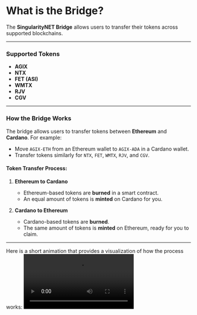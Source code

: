 # What is the Bridge?

The **SingularityNET Bridge** allows users to transfer their tokens across supported blockchains.

---

### Supported Tokens
- **AGIX**  
- **NTX**  
- **FET (ASI)**  
- **WMTX**  
- **RJV**  
- **CGV**

---

### How the Bridge Works

The bridge allows users to transfer tokens between **Ethereum** and **Cardano**. For example:
- Move `AGIX-ETH` from an Ethereum wallet to `AGIX-ADA` in a Cardano wallet.  
- Transfer tokens similarly for `NTX`, `FET`, `WMTX`, `RJV`, and `CGV`.

#### Token Transfer Process:
1. **Ethereum to Cardano**  
   - Ethereum-based tokens are **burned** in a smart contract.  
   - An equal amount of tokens is **minted** on Cardano for you.

2. **Cardano to Ethereum**  
   - Cardano-based tokens are **burned**.  
   - The same amount of tokens is **minted** on Ethereum, ready for you to claim.

---



Here is a short animation that provides a visualization of how the process works: 
<Video src="/assets/images/products/Bridge/AGIX-ERC-20-to-ADA-Converter-Testnet-Launch.mp4"/>

